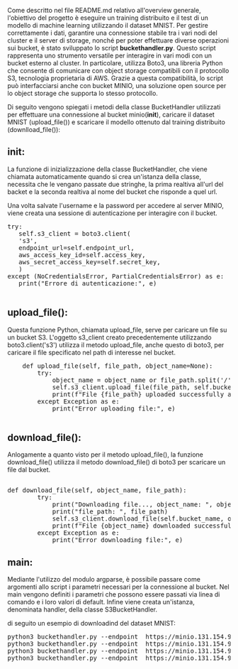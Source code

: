 
Come descritto nel file README.md relativo all'overview generale, l'obiettivo del progetto è eseguire un training distribuito e il test di un modello di machine learning utilizzando il dataset MNIST.
Per gestire correttamente i dati, garantire una connessione stabile tra i vari nodi del cluster e il server di storage, nonché per poter effettuare diverse operazioni sui bucket, è stato sviluppato lo script **buckethandler.py**.
Questo script rappresenta uno strumento versatile per interagire in vari modi con un bucket esterno al cluster. In particolare, utilizza Boto3, una libreria Python che consente di comunicare con object storage compatibili con il protocollo S3, tecnologia proprietaria di AWS. Grazie a questa compatibilità, lo script può interfacciarsi anche con bucket MINIO, una soluzione open source per lo object storage che supporta lo stesso protocollo.

Di seguito vengono spiegati i metodi della classe BucketHandler utilizzati per effettuare una connessione al bucket minio(__init__), caricare il dataset MNIST (upload_file()) e scaricare il modello ottenuto dal training distribuito (downlload_file()):

## __init__:
La funzione di inizializzazione della classe BucketHandler, che viene chiamata automaticamente quando si crea un'istanza della classe, necessita che le vengano passate due stringhe, la prima realtiva all'url del backet e la seconda realtiva al nome del bucket che risponde a quel url.

Una volta salvate l'username e la password per accedere al server MINIO, viene creata una sessione di autenticazione per interagire con il bucket.
<pre lang="markdown">
try:
   self.s3_client = boto3.client(
   's3',
   endpoint_url=self.endpoint_url,
   aws_access_key_id=self.access_key,
   aws_secret_access_key=self.secret_key,
   )
except (NoCredentialsError, PartialCredentialsError) as e:
   print("Errore di autenticazione:", e)

</pre>




## upload_file():
Questa funzione Python, chiamata upload_file, serve per caricare un file su un bucket S3.
L'oggetto s3_client creato precedentemente utilizzando boto3.client('s3') utilizza il metodo upload_file, anche questo di boto3, per caricare il file specificato nel path di interesse nel bucket.

<pre lang="markdown">
    def upload_file(self, file_path, object_name=None):
        try:
            object_name = object_name or file_path.split('/')[-1]
            self.s3_client.upload_file(file_path, self.bucket_name, object_name)
            print(f"File {file_path} uploaded successfully as {object_name}.")
        except Exception as e:
            print("Error uploading file:", e)

</pre>

## download_file():
Anlogamente a quanto visto per il metodo upload_file(), la funzione download_file() utilizza il metodo download_file() di boto3 per scaricare un file dal bucket.

<pre lang="markdown">

def download_file(self, object_name, file_path):
        try:
            print("Downloading file..., object_name: ", object_name)
            print("file_path: ", file_path)
            self.s3_client.download_file(self.bucket_name, object_name, file_path)
            print(f"File {object_name} downloaded successfully to {file_path}.")
        except Exception as e:
            print("Error downloading file:", e)
</pre>

## main:
Mediante l'utilizzo del modulo argparse, è possibile passare come argomenti allo script i parametri necessari per la connessione al bucket. Nel main vengono definiti i parametri che possono essere passati via linea di comando e i loro valori di default. Infine viene creata un'istanza, denominata handler, della classe S3BucketHandler.

di seguito un esempio di downloadind del dataset MNIST: 

<pre lang="markdown">
python3 buckethandler.py --endpoint  https://minio.131.154.98.45.myip.cloud.infn.it --bucket datasets upload --file mnist/train-images-idx3-ubyte
python3 buckethandler.py --endpoint  https://minio.131.154.98.45.myip.cloud.infn.it --bucket datasets upload --file mnist/train-labels-idx1-ubyte
python3 buckethandler.py --endpoint  https://minio.131.154.98.45.myip.cloud.infn.it --bucket datasets upload --file mnist/t10k-images-idx3-ubyte
python3 buckethandler.py --endpoint  https://minio.131.154.98.45.myip.cloud.infn.it --bucket datasets upload --file mnist/t10k-labels-idx1-ubyte
</pre>